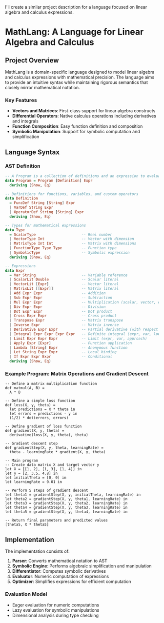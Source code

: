 I'll create a similar project description for a language focused on linear algebra and calculus expressions.

# MathLang: A Language for Linear Algebra and Calculus
## Project Overview
MathLang is a domain-specific language designed to model linear algebra and calculus expressions with mathematical precision. The language aims to provide an intuitive syntax while maintaining rigorous semantics that closely mirror mathematical notation.

### Key Features
- **Vectors and Matrices**: First-class support for linear algebra constructs
- **Differential Operators**: Native calculus operations including derivatives and integrals
- **Function Composition**: Easy function definition and composition
- **Symbolic Manipulation**: Support for symbolic computation and simplification

## Language Syntax
### AST Definition
```haskell
-- A Program is a collection of definitions and an expression to evaluate
data Program = Program [Definition] Expr
  deriving (Show, Eq)

-- Definitions for functions, variables, and custom operators
data Definition 
  = FuncDef String [String] Expr
  | VarDef String Expr
  | OperatorDef String [String] Expr
  deriving (Show, Eq)

-- Types for mathematical expressions
data Type
  = ScalarType                     -- Real number
  | VectorType Int                 -- Vector with dimension
  | MatrixType Int Int             -- Matrix with dimensions
  | FunctionType Type Type         -- Function type
  | SymbolicType                   -- Symbolic expression
  deriving (Show, Eq)

-- Expressions
data Expr
  = Var String                     -- Variable reference
  | ScalarLit Double               -- Scalar literal
  | VectorLit [Expr]               -- Vector literal
  | MatrixLit [[Expr]]             -- Matrix literal
  | Add Expr Expr                  -- Addition
  | Sub Expr Expr                  -- Subtraction
  | Mul Expr Expr                  -- Multiplication (scalar, vector, or matrix)
  | Div Expr Expr                  -- Division
  | Dot Expr Expr                  -- Dot product
  | Cross Expr Expr                -- Cross product
  | Transpose Expr                 -- Matrix transpose
  | Inverse Expr                   -- Matrix inverse
  | Derivative Expr Expr           -- Partial derivative (with respect to)
  | Integral Expr Expr Expr Expr   -- Definite integral (expr, var, lower, upper)
  | Limit Expr Expr Expr           -- Limit (expr, var, approach)
  | Apply Expr [Expr]              -- Function application
  | Lambda [String] Expr           -- Anonymous function
  | Let String Expr Expr           -- Local binding
  | If Expr Expr Expr              -- Conditional
  deriving (Show, Eq)
```

### Example Program: Matrix Operations and Gradient Descent
```
-- Define a matrix multiplication function
def matmul(A, B) =
  A * B

-- Define a simple loss function
def loss(X, y, theta) = 
  let predictions = X * theta in
  let errors = predictions - y in
  (1/2) * dot(errors, errors)

-- Define gradient of loss function 
def gradient(X, y, theta) =
  derivative(loss(X, y, theta), theta)

-- Gradient descent step
def gradientStep(X, y, theta, learningRate) =
  theta - learningRate * gradient(X, y, theta)

-- Main program
-- Create data matrix X and target vector y
let X = [[1, 2], [1, 3], [1, 4]] in
let y = [2, 3.5, 4.8] in
let initialTheta = [0, 0] in
let learningRate = 0.01 in
  
-- Perform 5 steps of gradient descent
let theta1 = gradientStep(X, y, initialTheta, learningRate) in
let theta2 = gradientStep(X, y, theta1, learningRate) in
let theta3 = gradientStep(X, y, theta2, learningRate) in
let theta4 = gradientStep(X, y, theta3, learningRate) in
let theta5 = gradientStep(X, y, theta4, learningRate) in
  
-- Return final parameters and predicted values
[theta5, X * theta5]
```

## Implementation
The implementation consists of:
1. **Parser**: Converts mathematical notation to AST
2. **Symbolic Engine**: Performs algebraic simplification and manipulation
3. **Differentiator**: Computes symbolic derivatives
4. **Evaluator**: Numeric computation of expressions
5. **Optimizer**: Simplifies expressions for efficient computation

### Evaluation Model
- Eager evaluation for numeric computations
- Lazy evaluation for symbolic manipulations
- Dimensional analysis during type checking
